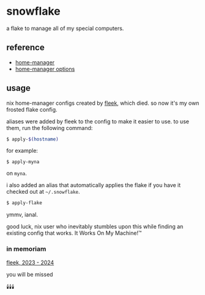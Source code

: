 # snowflake

a flake to manage all of my special computers.

## reference

- [home-manager](https://nix-community.github.io/home-manager/)
- [home-manager options](https://nix-community.github.io/home-manager/options.html)

## usage

nix home-manager configs created by [fleek](https://github.com/ublue-os/fleek), which died. so now it's my own frosted flake config.

aliases were added by fleek to the config to make it easier to use. to use them, run the following command:

```bash
$ apply-$(hostname)
```
for example:
```
$ apply-myna
```
on `myna`.

i also added an alias that automatically applies the flake if you have it checked out at `~/.snowflake`.

```bash
$ apply-flake
```

ymmv, ianal.

good luck, nix user who inevitably stumbles upon this while finding an existing config that works. It Works On My Machine!™

### in memoriam 

[fleek, 2023 - 2024](https://github.com/ublue-os/fleek)

you will be missed

🕯️🕯️🕯️

